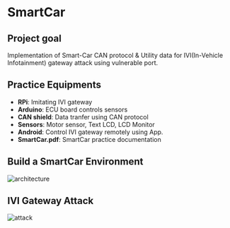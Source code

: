 # SmartCar
## Project goal
Implementation of Smart-Car CAN protocol & Utility data for IVI(In-Vehicle Infotainment) gateway attack using vulnerable port.

## Practice Equipments
- **RPi**: Imitating IVI gateway
- **Arduino**: ECU board controls sensors
- **CAN shield**: Data tranfer using CAN protocol
- **Sensors**: Motor sensor, Text LCD, LCD Monitor
- **Android**: Control IVI gateway remotely using App.
- **SmartCar.pdf**: SmartCar practice documentation

## Build a SmartCar Environment
![architecture](https://user-images.githubusercontent.com/20378368/105503161-9c1a7300-5d09-11eb-871d-fbd33bc41c54.PNG)

## IVI Gateway Attack
![attack](https://user-images.githubusercontent.com/20378368/105503603-24991380-5d0a-11eb-8a7a-1387fc79391d.png)

